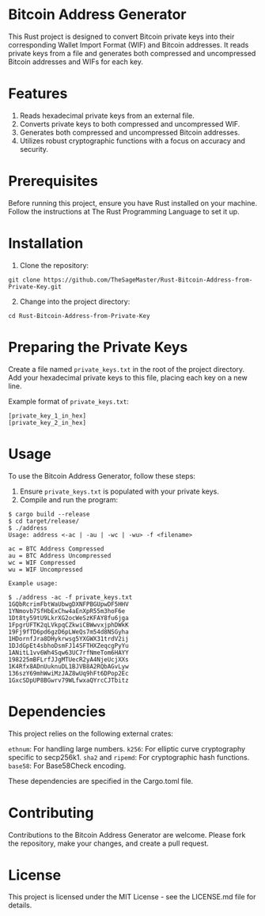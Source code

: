 # Bitcoin Address Generator
This Rust project is designed to convert Bitcoin private keys into their corresponding Wallet Import Format (WIF) and Bitcoin addresses. It reads private keys from a file and generates both compressed and uncompressed Bitcoin addresses and WIFs for each key.

# Features
1. Reads hexadecimal private keys from an external file.
2. Converts private keys to both compressed and uncompressed WIF.
3. Generates both compressed and uncompressed Bitcoin addresses.
4. Utilizes robust cryptographic functions with a focus on accuracy and security.

# Prerequisites
Before running this project, ensure you have Rust installed on your machine. Follow the instructions at The Rust Programming Language to set it up.

# Installation
1. Clone the repository:
```
git clone https://github.com/TheSageMaster/Rust-Bitcoin-Address-from-Private-Key.git
```
2. Change into the project directory:
```
cd Rust-Bitcoin-Address-from-Private-Key
```

# Preparing the Private Keys
Create a file named `private_keys.txt` in the root of the project directory. Add your hexadecimal private keys to this file, placing each key on a new line.

Example format of `private_keys.txt`:
```
[private_key_1_in_hex]
[private_key_2_in_hex]
```

# Usage
To use the Bitcoin Address Generator, follow these steps:

1. Ensure `private_keys.txt` is populated with your private keys.
2. Compile and run the program:
```
$ cargo build --release
$ cd target/release/
$ ./address
Usage: address <-ac | -au | -wc | -wu> -f <filename>

ac = BTC Address Compressed
au = BTC Address Uncompressed
wc = WIF Compressed
wu = WIF Uncompressed

Example usage:

$ ./address -ac -f private_keys.txt
1GQbRcrimFbtWaUbwgDXNFPBGUpwDF5HHV
1YNmovb7SfHbExChw4aEnXpR55m3hoF6e
1Dt8ty59tU9LkrXG2ocWeSzKFAY8fu6jga
1FpgrUFTK2qLVkpqCZkwiCBWwvxjphDWkK
19Fj9fTD6pd6gzD6pLWeQs7m54d8NSGyha
1HDornfJra8DHykrwsg5YXGWX31trdV2ij
1DJdGpEt4sbhoDsmFJ14SFTHXZeqcgPyYu
1ANitL1vv6Wh4Sqw63UC7rfNmeTom6HAYY
198225mBFLrfJJgMTUecR2yA4NjeUcjXXs
1K4Rfx8ADnUuknuDL1BJVB8A2RQbAGvLyw
136szY69mhWwiMzJAZ8wUq9hFt6DPop2Ec
1GxcSDpUP8BGwrv79WLfwxaQYrcCJTbitz
```

# Dependencies
This project relies on the following external crates:

`ethnum`: For handling large numbers.
`k256`: For elliptic curve cryptography specific to secp256k1.
`sha2` and `ripemd`: For cryptographic hash functions.
`base58`: For Base58Check encoding.

These dependencies are specified in the Cargo.toml file.

# Contributing
Contributions to the Bitcoin Address Generator are welcome. Please fork the repository, make your changes, and create a pull request.

# License
This project is licensed under the MIT License - see the LICENSE.md file for details.

